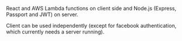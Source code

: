 React and AWS Lambda functions on client side and Node.js (Express, Passport and JWT) on server.

Client can be used independently (except for facebook authentication, which currently needs a server running).